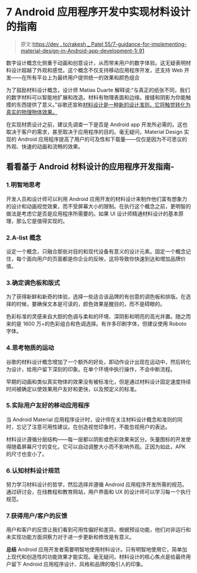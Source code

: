 # 7 Android 应用程序开发中实现材料设计的指南

> 原文:[https://dev . to/rakesh _ Patel 55/7-guidance-for-implementing-material-design-in-Android-app-development-1i 91](https://dev.to/rakesh_patel55/7-guidance-for-implementing-material-design-in-android-app-development-1i91)

数字设计概念化侧重于动画和创意设计，从而带来用户的数字体验。这无疑表明材料设计超越了外观和感觉。这个概念不仅支持移动应用程序开发，还支持 Web 开发——在所有平台上为最终用户提供统一的效果和颜色组合

为了鼓励材料设计概念，设计师 Matías Duarte 解释说:“与真正的纸张不同，我们的数字材料可以智能地扩展和改造。材料有物理表面和边缘。接缝和阴影为你能触摸的东西提供了意义。”谷歌还宣称[材料设计是一种新的设计准则，它将触觉转化为真实的物理物体效果。](https://developer.android.com/design/material/index.html)

在实现材质设计之前，建议先调查一下是否是 Android app 开发所必需的。这也取决于客户的需求，甚至取决于应用程序的目的。毫无疑问，Material Design 实现的 Android 应用程序提高了用户的可及性和下载量——仅仅是因为不可思议的外观、快速的动画和流畅的效果。

## 看看基于 Android 材料设计的应用程序开发指南-

### 1.明智地思考

开发人员和设计师可以利用 Android 应用开发的材料设计来制作他们富有想象力的设计和动画视觉效果，而不受屏幕大小的限制。在执行这个概念之前，更明智的做法是考虑它是否是应用程序所需要的。如果 UI 设计师精通材料设计的基本原理，那么它是值得实现的。

### 2.A-list 概念

设定一个概念，只融合那些对目的和现代设备有意义的设计元素。固定一个概念记住，每个面向用户的页面都是你企业的反映，这将导致你快速到达和增加品牌价值。

### 3.确定调色板和版式

为了获得新鲜和新奇的体验，选择一些适合该品牌的有创意的调色板和排版。在选择的时候，要确保文本是可读的，颜色效果是醒目的，而不是碍眼的。

色彩标准的灵感来自大胆的色调与柔和的环境、深阴影和明亮的高光并置。随之而来的是 1600 万+的色彩组合和色调选择。有许多印刷字体，但建议使用 Roboto 字体。

### 4.思考物质的运动

谷歌的材料设计概念增加了一个额外的好处，即动作设计出现在运动中，然后转化为设计，给用户留下深刻的印象。在单个环境中执行操作，不会中断流程。

早期的动画和类似真实物体的效果没有被标准化，但是通过材料设计固定速度持续时间被确定以使效果用户友好和更快，以及预定义的标准。

### 5.实际用户友好的移动应用程序

当 Android Material 应用程序设计时，设计师在关注材料设计概念和准则的同时，忘记了注意可用性建议。在创造视觉印象时，不能忽视用户的表达。

材料设计遵循分层结构——每一层都以阴影或色彩效果来区分。矢量图标的开发使得随着屏幕尺寸的变化，它可以自动调整大小而不影响外观。正因为如此，APK 的尺寸也变小了。

### 6.认知材料设计规范

努力学习材料设计的哲学，然后选择并遵循 Android 应用程序开发所需的规范。通过研讨会，在线教程和教育网站，用户界面和 UX 的设计师可以学习每一个执行规范。

### 7.获得用户/客户的反馈

用户和客户的反馈让我们看到可用性偏好和差异。根据预设功能，他们对非运行和未实现功能方面洞察力对于进一步更新和修改是有意义。

**总结**
Android 应用开发者需要明智地使用材料设计。只有明智地使用它，简单加上现代和创造性的功能效果才能实现。毫无疑问，材料设计的核心焦点是给最终用户留下 Android 应用程序设计、风格和品牌的吸引人的印象。